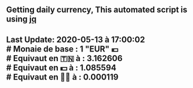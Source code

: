 ## Getting daily currency, This automated script is using [jq](https://stedolan.github.io/jq/)
## Last Update:  2020-05-13 à 17:00:02 </br># Monaie de base : 1 "EUR" 💶 </br> # Equivaut en 🇹🇳 à :  3.162606 </br> # Equivaut en 💵 à : 1.085594</br> # Equivaut en 🐱‍💻 à :  0.000119
